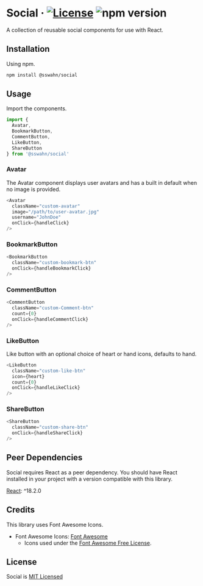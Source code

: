 # Social · [![License](https://img.shields.io/badge/License-MIT-blue.svg)](https://github.com/sswahn/social/blob/main/LICENSE) ![npm version](https://img.shields.io/npm/v/@sswahn/social)

A collection of reusable social components for use with React.  

## Installation

Using npm.
```bash
npm install @sswahn/social
```  

## Usage
Import the components.
```javascript
import {
  Avatar,
  BookmarkButton,
  CommentButton,
  LikeButton,
  ShareButton
} from '@sswahn/social'
```

### Avatar
The Avatar component displays user avatars and has a built in default when no image is provided.
```javascript
<Avatar
  className="custom-avatar"
  image="/path/to/user-avatar.jpg"
  username="JohnDoe"
  onClick={handleClick}
/>
```  

### BookmarkButton
```javascript
<BookmarkButton
  className="custom-bookmark-btn"
  onClick={handleBookmarkClick}
/>
```  

### CommentButton
```javascript
<CommentButton
  className="custom-Comment-btn"
  count={0}
  onClick={handleCommentClick}
/>
```  

### LikeButton
Like button with an optional choice of heart or hand icons, defaults to hand.
```javascript
<LikeButton
  className="custom-like-btn"
  icon={heart}
  count={0}
  onClick={handleLikeClick}
/>
```  

### ShareButton
```javascript
<ShareButton
  className="custom-share-btn"
  onClick={handleShareClick}
/>
```

## Peer Dependencies
Social requires React as a peer dependency. You should have React installed in your project with a version compatible with this library.  

[React](https://reactjs.org/): ^18.2.0  

## Credits
This library uses Font Awesome Icons.
- Font Awesome Icons: [Font Awesome](https://fontawesome.com/)
  - Icons used under the [Font Awesome Free License](https://fontawesome.com/license/free).


## License
Social is [MIT Licensed](https://github.com/sswahn/social/blob/main/LICENSE)
